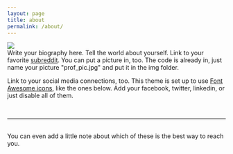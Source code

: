 ```yaml
---
layout: page
title: about
permalink: /about/
---
```


<img class="col one right" src="/img/prof_pic.jpg">

<br/>
Write your biography here. Tell the world about yourself. Link to your favorite <a href="http://reddit.com" target="blank">subreddit</a>. You can put a picture in, too. The code is already in, just name your picture "prof_pic.jpg" and put it in the img folder. 

Link to your social media connections, too. This theme is set up to use <a href="http://fortawesome.github.io/Font-Awesome/" target="blank">Font Awesome icons</a>, like the ones below. Add your facebook, twitter, linkedin, or just disable all of them. 


<br/>
<hr/>
<br/>
<span class="contacticon center">
	<a href="mailto:lyj7694@gmail.com"><i class="fa fa-envelope-square"></i></a>
	<a href="https://github.com/yunjae2" target="_blank"><i class="fa fa-github-square"></i></a>
	<a href="https://www.linkedin.com/in/yunjae-lee-91a66a145/" target="_blank"><i class="fa fa-linkedin-square"></i></a>
</span>

<div class="col three caption">
	You can even add a little note about which of these is the best way to reach you.
</div>

